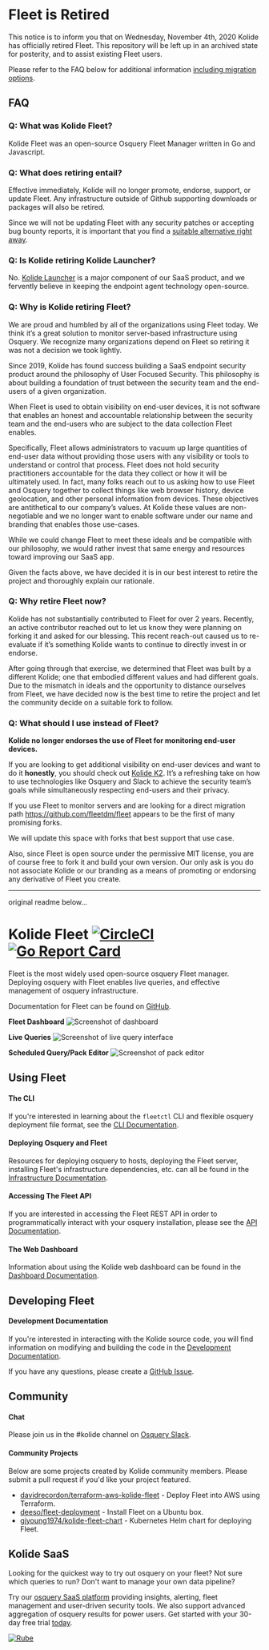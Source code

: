# Fleet is Retired

This notice is to inform you that on Wednesday, November 4th, 2020 Kolide has
officially retired Fleet. This repository will be left up in an archived state
for posterity, and to assist existing Fleet users.

Please refer to the FAQ below for additional information [including migration options](#q-what-should-i-use-instead-of-fleet).

## FAQ

### Q: What was Kolide Fleet?

Kolide Fleet was an open-source Osquery Fleet Manager written in Go and Javascript.


### Q: What does retiring entail?

Effective immediately, Kolide will no longer promote, endorse, support, or
update Fleet. Any infrastructure outside of Github supporting downloads or
packages will also be retired.

Since we will not be updating Fleet with any security patches or accepting bug
bounty reports, it is important that you find a [suitable alternative right away](#q-what-should-i-use-instead-of-fleet).

### Q: Is Kolide retiring Kolide Launcher?

No. [Kolide Launcher](https://github.com/kolide/launcher) is a major component
of our SaaS product, and we fervently believe in keeping the endpoint agent
technology open-source.

### Q: Why is Kolide retiring Fleet?

We are proud and humbled by all of the organizations using Fleet today.
We think it’s a great solution to monitor server-based infrastructure using
Osquery. We recognize many organizations depend on Fleet so retiring it was
not a decision we took lightly.

Since 2019, Kolide has found success building a SaaS endpoint security product
around the philosophy of User Focused Security. This philosophy is about building a
foundation of trust between the security team and the end-users of a given
organization.

When Fleet is used to obtain visibility on end-user devices, it is not software
that enables an honest and accountable relationship between the security team
and the end-users who are subject to the data collection Fleet enables.

Specifically, Fleet allows administrators to vacuum up large quantities of
end-user data without providing those users with any visibility or tools to
understand or control that process. Fleet does not hold security practitioners
accountable for the data they collect or how it will be ultimately used.
In fact, many folks reach out to us asking how to use Fleet and Osquery together
to collect things like web browser history, device geolocation, and other
personal information from devices. These objectives are antithetical to our
company’s values. At Kolide these values are non-negotiable and we no longer
want to enable software under our name and branding that enables those use-cases.

While we could change Fleet to meet these ideals and be compatible with our
philosophy, we would rather invest that same energy and resources toward
improving our SaaS app.

Given the facts above, we have decided it is in our best interest to retire
the project and thoroughly explain our rationale.

### Q: Why retire Fleet now?

Kolide has not substantially contributed to Fleet for over 2 years.
Recently, an active contributor reached out to let us know they were planning
on forking it and asked for our blessing. This recent reach-out caused us to
re-evaluate if it’s something Kolide wants to continue to directly invest in or
endorse.

After going through that exercise, we determined that Fleet was built by a
different Kolide; one that embodied different values and had different goals.
Due to the mismatch in ideals and the opportunity to distance ourselves from
Fleet, we have decided now is the best time to retire the project and let the
community decide on a suitable fork to follow.

### Q: What should I use instead of Fleet?

**Kolide no longer endorses the use of Fleet for monitoring end-user devices.**

If you are looking to get additional visibility on end-user devices and want to
do it **honestly**, you should check out [Kolide K2](https://kolide.com).
It’s a refreshing take on how to use technologies like Osquery and Slack to
achieve the security team’s goals while simultaneously respecting end-users
and their privacy.

If you use Fleet to monitor servers and
are looking for a direct migration path https://github.com/fleetdm/fleet appears to be the
first of many promising forks.

We will update this space with forks that best
support that use case.

Also, since Fleet is open source under the permissive MIT license, you are of
course free to fork it and build your own version. Our only ask is you do not
associate Kolide or our branding as a means of promoting or endorsing any
derivative of Fleet you create.

---
original readme below...

# Kolide Fleet [![CircleCI](https://circleci.com/gh/kolide/fleet/tree/master.svg?style=svg)](https://circleci.com/gh/kolide/fleet/tree/master) [![Go Report Card](https://goreportcard.com/badge/github.com/kolide/fleet)](https://goreportcard.com/report/github.com/kolide/fleet)

Fleet is the most widely used open-source osquery Fleet manager. Deploying osquery with Fleet enables live queries, and effective management of osquery infrastructure.

Documentation for Fleet can be found on [GitHub](./docs/README.md).

**Fleet Dashboard**
![Screenshot of dashboard](./assets/images/dashboard-screenshot.png)

**Live Queries**
![Screenshot of live query interface](./assets/images/query-screenshot.png)

**Scheduled Query/Pack Editor**
![Screenshot of pack editor](./assets/images/pack-screenshot.png)

## Using Fleet

#### The CLI

If you're interested in learning about the `fleetctl` CLI and flexible osquery deployment file format, see the [CLI Documentation](./docs/cli/README.md).

#### Deploying Osquery and Fleet

Resources for deploying osquery to hosts, deploying the Fleet server, installing Fleet's infrastructure dependencies, etc. can all be found in the [Infrastructure Documentation](./docs/infrastructure/README.md).

#### Accessing The Fleet API

If you are interested in accessing the Fleet REST API in order to programmatically interact with your osquery installation, please see the [API Documentation](./docs/api/README.md).

#### The Web Dashboard

Information about using the Kolide web dashboard can be found in the [Dashboard Documentation](./docs/dashboard/README.md).

## Developing Fleet

#### Development Documentation

If you're interested in interacting with the Kolide source code, you will find information on modifying and building the code in the [Development Documentation](./docs/development/README.md).

If you have any questions, please create a [GitHub Issue](https://github.com/kolide/fleet/issues/new).

## Community

#### Chat

Please join us in the #kolide channel on [Osquery Slack](https://osquery.slack.com/join/shared_invite/zt-h29zm0gk-s2DBtGUTW4CFel0f0IjTEw#/).

#### Community Projects

Below are some projects created by Kolide community members. Please submit a pull request if you'd like your project featured.

- [davidrecordon/terraform-aws-kolide-fleet](https://github.com/davidrecordon/terraform-aws-kolide-fleet) - Deploy Fleet into AWS using Terraform.
- [deeso/fleet-deployment](https://github.com/deeso/fleet-deployment) - Install Fleet on a Ubuntu box.
- [gjyoung1974/kolide-fleet-chart](https://github.com/gjyoung1974/kolide-fleet-chart) - Kubernetes Helm chart for deploying Fleet.

## Kolide SaaS

Looking for the quickest way to try out osquery on your fleet? Not sure which queries to run? Don't want to manage your own data pipeline?

Try our [osquery SaaS platform](https://kolide.com/?utm_source=oss&utm_medium=readme&utm_campaign=fleet) providing insights, alerting, fleet management and user-driven security tools. We also support advanced aggregation of osquery results for power users. Get started with your 30-day free trial [today](https://k2.kolide.com/signup?utm_source=oss&utm_medium=readme&utm_campaign=fleet).

[![Rube](./assets/images/rube.png)](https://kolide.com/fleet)
